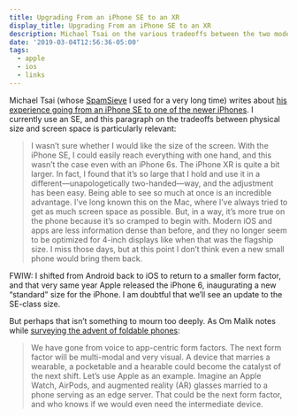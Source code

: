 ```yaml
---
title: Upgrading From an iPhone SE to an XR
display_title: Upgrading From an iPhone SE to an XR
description: Michael Tsai on the various tradeoffs between the two models.
date: '2019-03-04T12:56:36-05:00'
tags:
  - apple
  - ios
  - links
---
```


Michael Tsai (whose [SpamSieve](https://c-command.com/spamsieve/) I used for a very long time) writes about [his experience going from an iPhone SE to one of the newer iPhones](https://mjtsai.com/blog/2019/03/01/updating-from-an-iphone-se-to-an-xr/). I currently use an SE, and this paragraph on the tradeoffs between physical size and screen space is particularly relevant:

> I wasn’t sure whether I would like the size of the screen. With the iPhone SE, I could easily reach everything with one hand, and this wasn’t the case even with an iPhone 6s. The iPhone XR is quite a bit larger. In fact, I found that it’s so large that I hold and use it in a different—unapologetically two-handed—way, and the adjustment has been easy. Being able to see so much at once is an incredible advantage. I’ve long known this on the Mac, where I’ve always tried to get as much screen space as possible. But, in a way, it’s more true on the phone because it’s so cramped to begin with. Modern iOS and apps are less information dense than before, and they no longer seem to be optimized for 4-inch displays like when that was the flagship size. I miss those days, but at this point I don’t think even a new small phone would bring them back.

FWIW: I shifted from Android back to iOS to return to a smaller form factor, and that very same year Apple released the iPhone 6, inaugurating a new “standard” size for the iPhone. I am doubtful that we’ll see an update to the SE-class size.

But perhaps that isn’t something to mourn too deeply. As Om Malik notes while [surveying the advent of foldable phones](https://om.co/2019/03/03/what-folding-phones-say-about-state-of-smartphones/):

> We have gone from voice to app-centric form factors. The next form factor will be multi-modal and very visual. A device that marries a wearable, a pocketable and a hearable could become the catalyst of the next shift. Let’s use Apple as an example. Imagine an Apple Watch, AirPods, and augmented reality (AR) glasses married to a phone serving as an edge server. That could be the next form factor, and who knows if we would even need the intermediate device.
